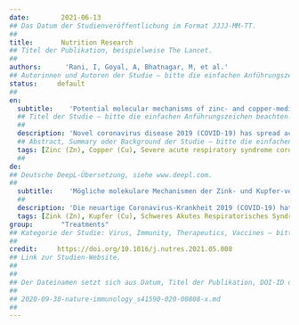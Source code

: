 ```yaml
---
date:        2021-06-13
## Das Datum der Studienveröffentlichung im Format JJJJ-MM-TT.
##
title:       Nutrition Research
## Titel der Publikation, beispielweise The Lancet.
##
authors:      'Rani, I, Goyal, A, Bhatnagar, M, et al.'
## Autorinnen und Autoren der Studie – bitte die einfachen Anführungszeichen beachten!
status:     default
##
en:
  subtitle:    'Potential molecular mechanisms of zinc- and copper-mediated antiviral activity on COVID-19'
  ## Titel der Studie – bitte die einfachen Anführungszeichen beachten!
  ##
  description: 'Novel coronavirus disease 2019 (COVID-19) has spread across the globe; and surprisingly, no potentially protective or therapeutic antiviral molecules are available to treat severe acute respiratory syndrome coronavirus-2 (SARS-CoV-2) infection. However, zinc (Zn) and copper (Cu) have been shown to exert protective effects due to their antioxidant, anti-inflammatory, and antiviral properties. Therefore, it is hypothesized that supplementation with Zn and Cu alone or as an adjuvant may be beneficial with promising efficacy and a favorable safety profile to mitigate symptoms, as well as halt progression of the severe form of SARS-CoV-2 infection. The objective of this review is to discuss the proposed underlying molecular mechanisms and their implications for combating SARS-CoV-2 infection in response to Zn and Cu administration. Several clinical trials have also included the use of Zn as an adjuvant therapy with dietary regimens/antiviral drugs against COVID-19 infection. Overall, this review summarizes that nutritional intervention with Zn and Cu may offer an alternative treatment strategy by eliciting their virucidal effects through several fundamental molecular cascades, such as, modulation of immune responses, redox signaling, autophagy, and obstruction of viral entry and genome replication during SARS-CoV-2 infection.'
  ## Abstract, Summary oder Background der Studie – bitte die einfachen Anführungszeichen beachten!
  tags: [Zinc (Zn), Copper (Cu), Severe acute respiratory syndrome coronavirus 2, SARS-CoV-2, Coronavirus disease 2019, COVID-19, Gastrointestinal system, Trace elements]
  ##
de: 
## Deutsche DeepL-Übersetzung, siehe www.deepl.com.
##
  subtitle:    'Mögliche molekulare Mechanismen der Zink- und Kupfer-vermittelten antiviralen Aktivität auf COVID-19'
  ##
  description: 'Die neuartige Coronavirus-Krankheit 2019 (COVID-19) hat sich weltweit ausgebreitet, und überraschenderweise gibt es keine potenziell schützenden oder therapeutischen antiviralen Moleküle zur Behandlung der Infektion mit dem schweren akuten respiratorischen Syndrom Coronavirus-2 (SARS-CoV-2). Jedoch hat sich gezeigt, dass Zink (Zn) und Kupfer (Cu) aufgrund ihrer antioxidativen, entzündungshemmenden und antiviralen Eigenschaften eine schützende Wirkung ausüben. Daher stellen wir die Hypothese auf, dass eine Supplementierung mit Zn und Cu allein oder als Adjuvans eine vielversprechende Wirksamkeit und ein günstiges Sicherheitsprofil aufweisen könnte, um die Symptome zu lindern und das Fortschreiten der schweren Form der SARS-CoV-2-Infektion aufzuhalten. Ziel dieser Übersichtsarbeit ist, die vorgeschlagenen zugrunde liegenden molekularen Mechanismen und ihre Auswirkungen auf die Bekämpfung der SARS-CoV-2-Infektion als Reaktion auf die Verabreichung von Zn und Cu zu diskutieren. In mehreren klinischen Studien wurde auch die Verwendung von Zn als adjuvante Therapie mit diätetischen Maßnahmen/antiviralen Medikamenten gegen COVID-19-Infektionen untersucht. Insgesamt fasst diese Übersicht zusammen, dass eine Ernährungsintervention mit Zn und Cu eine alternative Behandlungsstrategie darstellen könnte, indem sie ihre viruziden Wirkungen über mehrere grundlegende molekulare Kaskaden auslöst, wie z. B. die Modulation von Immunantworten, Redox-Signalen, Autophagie und die Behinderung des viralen Eintritts und der Genomreplikation während der SARS-CoV-2-Infektion.'
  tags: [Zink (Zn), Kupfer (Cu), Schweres Akutes Respiratorisches Syndrom Coronavirus 2, SARS-CoV-2, Coronavirus-Krankheit 2019, COVID-19, Gastrointestinales System, Spurenelemente]
group:       "Treatments"
## Kategorie der Studie: Virus, Immunity, Therapeutics, Vaccines – bitte die Anführungszeichen beachten!
##
credit:     https://doi.org/10.1016/j.nutres.2021.05.008
## Link zur Studien-Website.
##
##
## Der Dateinamen setzt sich aus Datum, Titel der Publikation, DOI-ID der Studie (nach dem letzten Slash) und der Dateiendung zusammen. Bitte den Unterstrich vor der DOI-ID beachten!
##
## 2020-09-30-nature-immunology_s41590-020-00808-x.md
##
---
```

<object data="{{ page.link }}" style='height:calc(100vh - 400px); width: 100%' type='application/pdf'></object>